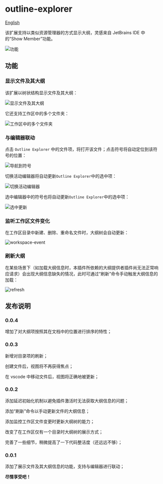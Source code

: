 # outline-explorer

[English](https://github.com/qishan233/outline-explorer/blob/main/README.md)

该扩展支持以类似资源管理器的方式显示大纲，灵感来自 JetBrains IDE 中的“Show Member”功能。

![功能](https://raw.githubusercontent.com/qishan233/images/main/vscode-extension/20241207181650.png)

## 功能

### 显示文件及其大纲

该扩展以树状结构显示文件及其大纲：

![显示文件及其大纲](https://raw.githubusercontent.com/qishan233/images/main/vscode-extension/20241207182357.png)

它还支持工作区中的多个文件夹：

![工作区中的多个文件夹](https://raw.githubusercontent.com/qishan233/images/main/vscode-extension/20241207182918.png)

### 与编辑器联动

点击 `Outline Explorer` 中的文件项，将打开该文件；点击符号将自动定位到该符号的位置：

![导航到符号](https://raw.githubusercontent.com/qishan233/images/main/vscode-extension/navigate-to-symbol.gif)

切换活动编辑器将自动更新`Outline Explorer`中的选中项：

![切换活动编辑器](https://raw.githubusercontent.com/qishan233/images/main/vscode-extension/change-active-editor.gif)

选中编辑器中的符号也将自动更新`Outline Explorer`中的选中项：

![选中更新](https://raw.githubusercontent.com/qishan233/images/main/vscode-extension/selection-update-item.gif)

### 监听工作区文件变化

在工作区目录中新建、删除、重命名文件时，大纲树会自动更新：

![workspace-event](https://raw.githubusercontent.com/qishan233/images/main/vscode-extension/workspace-file-event.gif)

### 刷新大纲

在某些场景下（如加载大纲信息时，本插件所依赖的大纲提供者插件尚无法正常响应请求）会出现大纲信息缺失的情况，此时可通过“刷新”命令手动触发大纲信息的加载：

![refresh](https://raw.githubusercontent.com/qishan233/images/main/vscode-extension/refresh.gif)

## 发布说明

### 0.0.4

增加了对大纲项按照其在文档中的位置进行排序的特性；

### 0.0.3

新增对目录项的刷新；

创建文件后，视图将不再获得焦点；

在 vscode 中移动文件后，视图将正确地被更新；

### 0.0.2

添加延迟初始化机制以避免插件激活时无法获取大纲信息的问题；

添加“刷新”命令以手动更新文件的大纲信息；

添加监控工作区文件变更时更新大纲树的能力；

改变了在工作区仅有一个目录时大纲树的展示方式；

完善了一些细节，稍微提高了一下代码整洁度（还远远不够）；

### 0.0.1

添加了展示文件及其大纲信息的功能，支持与编辑器进行联动；

**尽情享受吧！**
